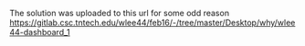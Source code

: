The solution was uploaded to this url for some odd reason
https://gitlab.csc.tntech.edu/wlee44/feb16/-/tree/master/Desktop/why/wlee44-dashboard_1
